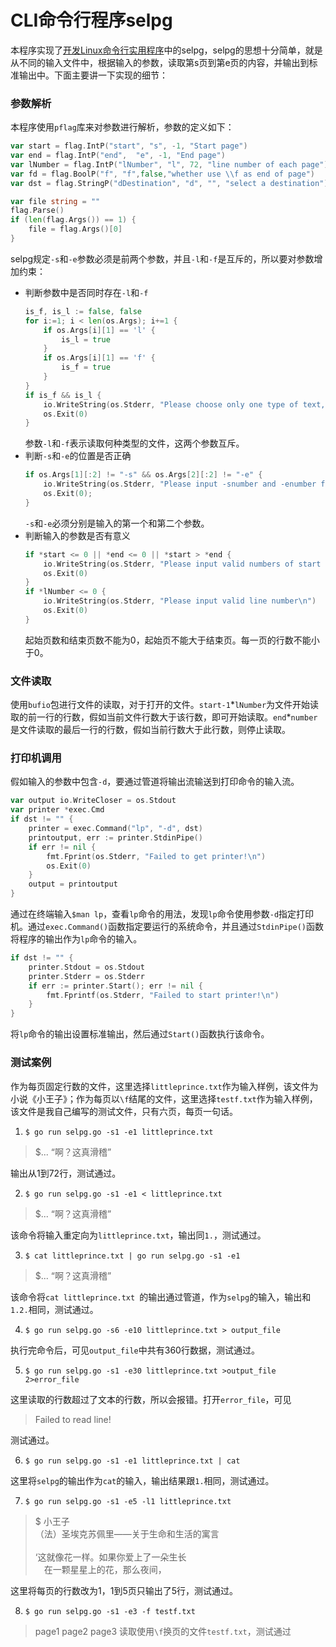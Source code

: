 # CLI命令行程序selpg
本程序实现了[开发Linux命令行实用程序](https://www.ibm.com/developerworks/cn/linux/shell/clutil/index.html)中的selpg，selpg的思想十分简单，就是从不同的输入文件中，根据输入的参数，读取第s页到第e页的内容，并输出到标准输出中。下面主要讲一下实现的细节：

### 参数解析
本程序使用`pflag`库来对参数进行解析，参数的定义如下：
```go
var start = flag.IntP("start", "s", -1, "Start page")
var end = flag.IntP("end",  "e", -1, "End page")
var lNumber = flag.IntP("lNumber", "l", 72, "line number of each page")
var fd = flag.BoolP("f", "f",false,"whether use \\f as end of page")
var dst = flag.StringP("dDestination", "d", "", "select a destination")

var file string = ""
flag.Parse()
if (len(flag.Args()) == 1) {
    file = flag.Args()[0]
}
```

selpg规定`-s`和`-e`参数必须是前两个参数，并且`-l`和`-f`是互斥的，所以要对参数增加约束：
- 判断参数中是否同时存在`-l`和`-f`
    ```go
    is_f, is_l := false, false
    for i:=1; i < len(os.Args); i+=1 {
        if os.Args[i][1] == 'l' {
            is_l = true
        }
        if os.Args[i][1] == 'f' {
            is_f = true
        }
    }
    if is_f && is_l {
        io.WriteString(os.Stderr, "Please choose only one type of text, -l or -f\n")
        os.Exit(0)
    }
    ```
    参数`-l`和`-f`表示读取何种类型的文件，这两个参数互斥。
- 判断`-s`和`-e`的位置是否正确
    ```go
    if os.Args[1][:2] != "-s" && os.Args[2][:2] != "-e" {
		io.WriteString(os.Stderr, "Please input -snumber and -enumber first\n")
		os.Exit(0);
	}
    ```
    `-s`和`-e`必须分别是输入的第一个和第二个参数。
- 判断输入的参数是否有意义
    ```go
    if *start <= 0 || *end <= 0 || *start > *end {
        io.WriteString(os.Stderr, "Please input valid numbers of start and end page\n")
        os.Exit(0)
    }
    if *lNumber <= 0 {
        io.WriteString(os.Stderr, "Please input valid line number\n")
        os.Exit(0)
    }
    ```
    起始页数和结束页数不能为0，起始页不能大于结束页。每一页的行数不能小于0。

### 文件读取
使用`bufio`包进行文件的读取，对于打开的文件。`start-1`\*`lNumber`为文件开始读取的前一行的行数，假如当前文件行数大于该行数，即可开始读取。`end`\*`number`是文件读取的最后一行的行数，假如当前行数大于此行数，则停止读取。

### 打印机调用
假如输入的参数中包含`-d`，要通过管道将输出流输送到打印命令的输入流。
```go
var output io.WriteCloser = os.Stdout
var printer *exec.Cmd
if dst != "" {
    printer = exec.Command("lp", "-d", dst)
    printoutput, err := printer.StdinPipe()
    if err != nil {
        fmt.Fprint(os.Stderr, "Failed to get printer!\n")
        os.Exit(0)
    }
    output = printoutput
}
```
通过在终端输入`$man lp`，查看`lp`命令的用法，发现`lp`命令使用参数`-d`指定打印机。通过`exec.Command()`函数指定要运行的系统命令，并且通过`StdinPipe()`函数将程序的输出作为`lp`命令的输入。
```go
if dst != "" {
    printer.Stdout = os.Stdout
    printer.Stderr = os.Stderr
    if err := printer.Start(); err != nil {
        fmt.Fprintf(os.Stderr, "Failed to start printer!\n")
    }
}
```
将`lp`命令的输出设置标准输出，然后通过`Start()`函数执行该命令。

### 测试案例

作为每页固定行数的文件，这里选择`littleprince.txt`作为输入样例，该文件为小说《小王子》；作为每页以`\f`结尾的文件，这里选择`testf.txt`作为输入样例，该文件是我自己编写的测试文件，只有六页，每页一句话。
1. `$ go run selpg.go -s1 -e1 littleprince.txt`
> $...
“啊？这真滑稽”

输出从1到72行，测试通过。

2. `$ go run selpg.go -s1 -e1 < littleprince.txt`
> $...
“啊？这真滑稽”

该命令将输入重定向为`littleprince.txt`，输出同`1.`，测试通过。

3. `$ cat littleprince.txt | go run selpg.go -s1 -e1`
> $...
“啊？这真滑稽”

该命令将`cat littleprince.txt `的输出通过管道，作为`selpg`的输入，输出和`1.2.`相同，测试通过。

4. `$ go run selpg.go -s6 -e10 littleprince.txt > output_file`

执行完命令后，可见`output_file`中共有360行数据，测试通过。

5. `$ go run selpg.go -s1 -e30 littleprince.txt >output_file 2>error_file`

这里读取的行数超过了文本的行数，所以会报错。打开`error_file`，可见
> Failed to read line!

测试通过。

6. `$ go run selpg.go -s1 -e1 littleprince.txt | cat`

这里将`selpg`的输出作为`cat`的输入，输出结果跟`1.`相同，测试通过。

7. `$ go run selpg.go -s1 -e5 -l1 littleprince.txt`

> $ 小王子　
\
（法）圣埃克苏佩里——关于生命和生活的寓言
\
\
‘这就像花一样。如果你爱上了一朵生长
\
　在一颗星星上的花，那么夜间，

这里将每页的行数改为1，1到5页只输出了5行，测试通过。

8. `$ go run selpg.go -s1 -e3 -f testf.txt`

> page1
     page2
          page3
读取使用`\f`换页的文件`testf.txt`，测试通过
